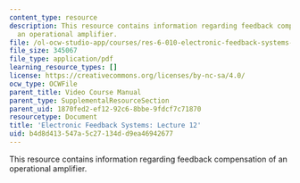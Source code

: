 ```yaml
---
content_type: resource
description: This resource contains information regarding feedback compensation of
  an operational amplifier.
file: /ol-ocw-studio-app/courses/res-6-010-electronic-feedback-systems-spring-2013/b4d8d413547a5c27134dd9ea46942677_MITRES_6-010S13_lec12.pdf
file_size: 345067
file_type: application/pdf
learning_resource_types: []
license: https://creativecommons.org/licenses/by-nc-sa/4.0/
ocw_type: OCWFile
parent_title: Video Course Manual
parent_type: SupplementalResourceSection
parent_uid: 1870fed2-ef12-92c6-8bbe-9fdcf7c71870
resourcetype: Document
title: 'Electronic Feedback Systems: Lecture 12'
uid: b4d8d413-547a-5c27-134d-d9ea46942677
---
```

This resource contains information regarding feedback compensation of an operational amplifier.